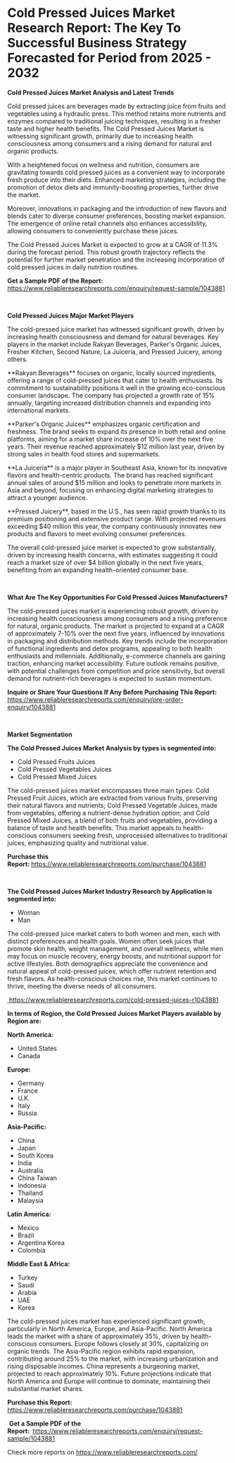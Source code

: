<p><h1>Cold Pressed Juices Market Research Report: The Key To Successful Business Strategy Forecasted for Period from 2025 - 2032</h1></p><p><strong>Cold Pressed Juices Market Analysis and Latest Trends</strong></p>
<p><p>Cold pressed juices are beverages made by extracting juice from fruits and vegetables using a hydraulic press. This method retains more nutrients and enzymes compared to traditional juicing techniques, resulting in a fresher taste and higher health benefits. The Cold Pressed Juices Market is witnessing significant growth, primarily due to increasing health consciousness among consumers and a rising demand for natural and organic products. </p><p>With a heightened focus on wellness and nutrition, consumers are gravitating towards cold pressed juices as a convenient way to incorporate fresh produce into their diets. Enhanced marketing strategies, including the promotion of detox diets and immunity-boosting properties, further drive the market. </p><p>Moreover, innovations in packaging and the introduction of new flavors and blends cater to diverse consumer preferences, boosting market expansion. The emergence of online retail channels also enhances accessibility, allowing consumers to conveniently purchase these juices. </p><p>The Cold Pressed Juices Market is expected to grow at a CAGR of 11.3% during the forecast period. This robust growth trajectory reflects the potential for further market penetration and the increasing incorporation of cold pressed juices in daily nutrition routines.</p></p>
<p><strong>Get a Sample PDF of the Report:&nbsp;</strong> <a href="https://www.reliableresearchreports.com/enquiry/request-sample/1043881?utm_campaign=3581&utm_medium=2&utm_source=Github&utm_content=ia&utm_term=07042025&utm_id=cold-pressed-juices">https://www.reliableresearchreports.com/enquiry/request-sample/1043881</a></p>
<p>&nbsp;</p>
<p><strong>Cold Pressed Juices Major Market Players</strong></p>
<p><p>The cold-pressed juice market has witnessed significant growth, driven by increasing health consciousness and demand for natural beverages. Key players in the market include Rakyan Beverages, Parker's Organic Juices, Fresher Kitchen, Second Nature, La Juiceria, and Pressed Juicery, among others.</p><p>**Rakyan Beverages** focuses on organic, locally sourced ingredients, offering a range of cold-pressed juices that cater to health enthusiasts. Its commitment to sustainability positions it well in the growing eco-conscious consumer landscape. The company has projected a growth rate of 15% annually, targeting increased distribution channels and expanding into international markets.</p><p>**Parker's Organic Juices** emphasizes organic certification and freshness. The brand seeks to expand its presence in both retail and online platforms, aiming for a market share increase of 10% over the next five years. Their revenue reached approximately $12 million last year, driven by strong sales in health food stores and supermarkets.</p><p>**La Juiceria** is a major player in Southeast Asia, known for its innovative flavors and health-centric products. The brand has reached significant annual sales of around $15 million and looks to penetrate more markets in Asia and beyond, focusing on enhancing digital marketing strategies to attract a younger audience.</p><p>**Pressed Juicery**, based in the U.S., has seen rapid growth thanks to its premium positioning and extensive product range. With projected revenues exceeding $40 million this year, the company continuously innovates new products and flavors to meet evolving consumer preferences.</p><p>The overall cold-pressed juice market is expected to grow substantially, driven by increasing health concerns, with estimates suggesting it could reach a market size of over $4 billion globally in the next five years, benefiting from an expanding health-oriented consumer base.</p></p>
<p>&nbsp;</p>
<p><strong>What Are The Key Opportunities For Cold Pressed Juices Manufacturers?</strong></p>
<p><p>The cold-pressed juices market is experiencing robust growth, driven by increasing health consciousness among consumers and a rising preference for natural, organic products. The market is projected to expand at a CAGR of approximately 7-10% over the next five years, influenced by innovations in packaging and distribution methods. Key trends include the incorporation of functional ingredients and detox programs, appealing to both health enthusiasts and millennials. Additionally, e-commerce channels are gaining traction, enhancing market accessibility. Future outlook remains positive, with potential challenges from competition and price sensitivity, but overall demand for nutrient-rich beverages is expected to sustain momentum.</p></p>
<p><strong>Inquire or Share Your Questions If Any Before Purchasing This Report:</strong> <a href="https://www.reliableresearchreports.com/enquiry/pre-order-enquiry/1043881?utm_campaign=3581&utm_medium=2&utm_source=Github&utm_content=ia&utm_term=07042025&utm_id=cold-pressed-juices">https://www.reliableresearchreports.com/enquiry/pre-order-enquiry/1043881</a></p>
<p>&nbsp;</p>
<p><strong>Market Segmentation</strong></p>
<p><strong>The Cold Pressed Juices Market Analysis by types is segmented into:</strong></p>
<p><ul><li>Cold Pressed Fruits Juices</li><li>Cold Pressed Vegetables Juices</li><li>Cold Pressed Mixed Juices</li></ul></p>
<p><p>The cold-pressed juices market encompasses three main types: Cold Pressed Fruit Juices, which are extracted from various fruits, preserving their natural flavors and nutrients; Cold Pressed Vegetable Juices, made from vegetables, offering a nutrient-dense hydration option; and Cold Pressed Mixed Juices, a blend of both fruits and vegetables, providing a balance of taste and health benefits. This market appeals to health-conscious consumers seeking fresh, unprocessed alternatives to traditional juices, emphasizing quality and nutritional value.</p></p>
<p><strong>Purchase this Report:&nbsp;</strong><a href="https://www.reliableresearchreports.com/purchase/1043881?utm_campaign=3581&utm_medium=2&utm_source=Github&utm_content=ia&utm_term=07042025&utm_id=cold-pressed-juices">https://www.reliableresearchreports.com/purchase/1043881</a></p>
<p>&nbsp;</p>
<p><strong>The Cold Pressed Juices Market Industry Research by Application is segmented into:</strong></p>
<p><ul><li>Woman</li><li>Man</li></ul></p>
<p><p>The cold-pressed juice market caters to both women and men, each with distinct preferences and health goals. Women often seek juices that promote skin health, weight management, and overall wellness, while men may focus on muscle recovery, energy boosts, and nutritional support for active lifestyles. Both demographics appreciate the convenience and natural appeal of cold-pressed juices, which offer nutrient retention and fresh flavors. As health-conscious choices rise, this market continues to thrive, meeting the diverse needs of all consumers.</p></p>
<p><a href="https://www.reliableresearchreports.com/cold-pressed-juices-r1043881?utm_campaign=3581&utm_medium=2&utm_source=Github&utm_content=ia&utm_term=07042025&utm_id=cold-pressed-juices">&nbsp;https://www.reliableresearchreports.com/cold-pressed-juices-r1043881</a></p>
<p><strong>In terms of Region, the Cold Pressed Juices Market Players available by Region are:</strong></p>
<p>
    <p> <strong> North America: </strong>
        <ul>
            <li>United States</li>
            <li>Canada</li>
        </ul>
        </p> 
    <p> <strong> Europe: </strong>
        <ul>
            <li>Germany</li>
            <li>France</li>
            <li>U.K.</li>
            <li>Italy</li>
            <li>Russia</li>
        </ul>
        </p> 
    <p> <strong> Asia-Pacific: </strong>
        <ul>
            <li>China</li>
            <li>Japan</li>
            <li>South Korea</li>
            <li>India</li>
            <li>Australia</li>
            <li>China Taiwan</li>
            <li>Indonesia</li>
            <li>Thailand</li>
            <li>Malaysia</li>
        </ul>
        </p> 
    <p> <strong> Latin America: </strong>
        <ul>
            <li>Mexico</li>
            <li>Brazil</li>
            <li>Argentina Korea</li>
            <li>Colombia</li>
        </ul>
        </p> 
    <p> <strong> Middle East & Africa: </strong>
        <ul>
            <li>Turkey</li>
            <li>Saudi</li>
            <li>Arabia</li>
            <li>UAE</li>
            <li>Korea</li>
        </ul>
    </p>
    </p>
<p><p>The cold-pressed juices market has experienced significant growth, particularly in North America, Europe, and Asia-Pacific. North America leads the market with a share of approximately 35%, driven by health-conscious consumers. Europe follows closely at 30%, capitalizing on organic trends. The Asia-Pacific region exhibits rapid expansion, contributing around 25% to the market, with increasing urbanization and rising disposable incomes. China represents a burgeoning market, projected to reach approximately 10%. Future projections indicate that North America and Europe will continue to dominate, maintaining their substantial market shares.</p></p>
<p><strong>Purchase this Report: </strong><a href="https://www.reliableresearchreports.com/purchase/1043881?utm_campaign=3581&utm_medium=2&utm_source=Github&utm_content=ia&utm_term=07042025&utm_id=cold-pressed-juices">https://www.reliableresearchreports.com/purchase/1043881</a></p>
<p>&nbsp;<strong>Get a Sample PDF of the Report:&nbsp;&nbsp;</strong><a href="https://www.reliableresearchreports.com/enquiry/request-sample/1043881?utm_campaign=3581&utm_medium=2&utm_source=Github&utm_content=ia&utm_term=07042025&utm_id=cold-pressed-juices">https://www.reliableresearchreports.com/enquiry/request-sample/1043881</a></p>
<p><strong></strong></p>
<p>Check more reports on <a href="https://www.reliableresearchreports.com/?utm_campaign=3581&utm_medium=2&utm_source=Github&utm_content=ia&utm_term=07042025&utm_id=cold-pressed-juices">https://www.reliableresearchreports.com/</a></p>